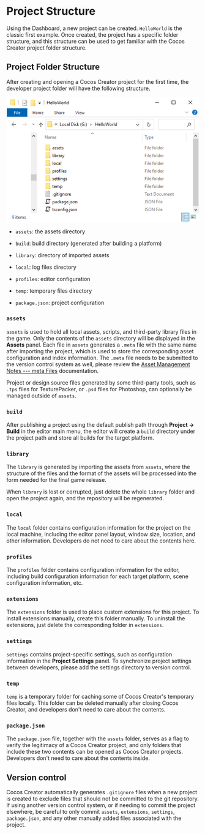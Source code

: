 # Project Structure

Using the Dashboard, a new project can be created. `HelloWorld` is the classic first example. Once created, the project has a specific folder structure, and this structure can be used to get familiar with the Cocos Creator project folder structure.

## Project Folder Structure

After creating and opening a Cocos Creator project for the first time, the developer project folder will have the following structure.

![project-file](index/project-file.png)

- `assets`: the assets directory

- `build`: build directory (generated after building a platform)

- `library`: directory of imported assets

- `local`: log files directory

- `profiles`: editor configuration

- `temp`: temporary files directory

- `package.json`: project configuration

### `assets`

`assets` is used to hold all local assets, scripts, and third-party library files in the game. Only the contents of the `assets` directory will be displayed in the **Assets** panel. Each file in `assets` generates a `.meta` file with the same name after importing the project, which is used to store the corresponding asset configuration and index information. The `.meta` file needs to be submitted to the version control system as well, please review the [Asset Management Notes --- meta Files](../../asset/meta.md) documentation.

Project or design source files generated by some third-party tools, such as `.tps` files for TexturePacker, or `.psd` files for Photoshop, can optionally be managed outside of `assets`.

### `build`

After publishing a project using the default publish path through **Project -> Build** in the editor main menu, the editor will create a `build` directory under the project path and store all builds for the target platform.

### `library`

The `library` is generated by importing the assets from `assets`, where the structure of the files and the format of the assets will be processed into the form needed for the final game release.

When `library` is lost or corrupted, just delete the whole `library` folder and open the project again, and the repository will be regenerated.

### `local`

The `local` folder contains configuration information for the project on the local machine, including the editor panel layout, window size, location, and other information. Developers do not need to care about the contents here.

### `profiles`

The `profiles` folder contains configuration information for the editor, including build configuration information for each target platform, scene configuration information, etc.

### `extensions`

The `extensions` folder is used to place custom extensions for this project. To install extensions manually, create this folder manually. To uninstall the extensions, just delete the corresponding folder in `extensions`.

### `settings`

`settings` contains project-specific settings, such as configuration information in the **Project Settings** panel. To synchronize project settings between developers, please add the settings directory to version control.

### `temp`

`temp` is a temporary folder for caching some of Cocos Creator's temporary files locally. This folder can be deleted manually after closing Cocos Creator, and developers don't need to care about the contents.

### `package.json`

The `package.json` file, together with the `assets` folder, serves as a flag to verify the legitimacy of a Cocos Creator project, and only folders that include these two contents can be opened as Cocos Creator projects. Developers don't need to care about the contents inside.

## Version control

Cocos Creator automatically generates `.gitignore` files when a new project is created to exclude files that should not be committed to the git repository. If using another version control system, or if needing to commit the project elsewhere, be careful to only commit `assets`, `extensions`, `settings`, `package.json`, and any other manually added files associated with the project.
